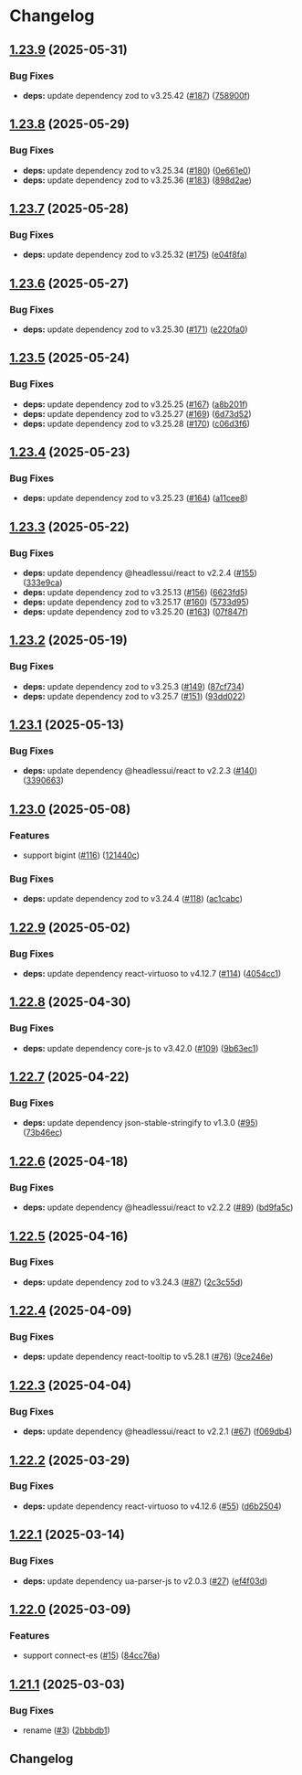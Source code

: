 # Changelog

## [1.23.9](https://github.com/soc221b/grpc-devtools/compare/v1.23.8...v1.23.9) (2025-05-31)


### Bug Fixes

* **deps:** update dependency zod to v3.25.42 ([#187](https://github.com/soc221b/grpc-devtools/issues/187)) ([758900f](https://github.com/soc221b/grpc-devtools/commit/758900f63477c903d32ad8bb2369f0a5d23a6f8d))

## [1.23.8](https://github.com/soc221b/grpc-devtools/compare/v1.23.7...v1.23.8) (2025-05-29)


### Bug Fixes

* **deps:** update dependency zod to v3.25.34 ([#180](https://github.com/soc221b/grpc-devtools/issues/180)) ([0e661e0](https://github.com/soc221b/grpc-devtools/commit/0e661e0ae2192b9cee2bc9e57e13a06b9db491d4))
* **deps:** update dependency zod to v3.25.36 ([#183](https://github.com/soc221b/grpc-devtools/issues/183)) ([898d2ae](https://github.com/soc221b/grpc-devtools/commit/898d2ae3794d6508d6da08345e8e53f2c7982004))

## [1.23.7](https://github.com/soc221b/grpc-devtools/compare/v1.23.6...v1.23.7) (2025-05-28)


### Bug Fixes

* **deps:** update dependency zod to v3.25.32 ([#175](https://github.com/soc221b/grpc-devtools/issues/175)) ([e04f8fa](https://github.com/soc221b/grpc-devtools/commit/e04f8fa7105cbdbf152a15688dfac0df2e1d26ed))

## [1.23.6](https://github.com/soc221b/grpc-devtools/compare/v1.23.5...v1.23.6) (2025-05-27)


### Bug Fixes

* **deps:** update dependency zod to v3.25.30 ([#171](https://github.com/soc221b/grpc-devtools/issues/171)) ([e220fa0](https://github.com/soc221b/grpc-devtools/commit/e220fa0b49a231d07d65c22ea1ad230b9f0b065e))

## [1.23.5](https://github.com/soc221b/grpc-devtools/compare/v1.23.4...v1.23.5) (2025-05-24)


### Bug Fixes

* **deps:** update dependency zod to v3.25.25 ([#167](https://github.com/soc221b/grpc-devtools/issues/167)) ([a8b201f](https://github.com/soc221b/grpc-devtools/commit/a8b201f36407345c0c57750990e406fd9e0818d7))
* **deps:** update dependency zod to v3.25.27 ([#169](https://github.com/soc221b/grpc-devtools/issues/169)) ([6d73d52](https://github.com/soc221b/grpc-devtools/commit/6d73d5204c256ac856f840e8028432cd601c4722))
* **deps:** update dependency zod to v3.25.28 ([#170](https://github.com/soc221b/grpc-devtools/issues/170)) ([c06d3f6](https://github.com/soc221b/grpc-devtools/commit/c06d3f6692954f2e8d1ebfb5f510c970b610103f))

## [1.23.4](https://github.com/soc221b/grpc-devtools/compare/v1.23.3...v1.23.4) (2025-05-23)


### Bug Fixes

* **deps:** update dependency zod to v3.25.23 ([#164](https://github.com/soc221b/grpc-devtools/issues/164)) ([a11cee8](https://github.com/soc221b/grpc-devtools/commit/a11cee8e6eb4f5075922f2913821bab025b0f6f5))

## [1.23.3](https://github.com/soc221b/grpc-devtools/compare/v1.23.2...v1.23.3) (2025-05-22)


### Bug Fixes

* **deps:** update dependency @headlessui/react to v2.2.4 ([#155](https://github.com/soc221b/grpc-devtools/issues/155)) ([333e9ca](https://github.com/soc221b/grpc-devtools/commit/333e9ca5b7624d13bf1a83eace4c5a59dbd9052c))
* **deps:** update dependency zod to v3.25.13 ([#156](https://github.com/soc221b/grpc-devtools/issues/156)) ([6623fd5](https://github.com/soc221b/grpc-devtools/commit/6623fd5e7d49a871d7ade56b283772e23d5fed05))
* **deps:** update dependency zod to v3.25.17 ([#160](https://github.com/soc221b/grpc-devtools/issues/160)) ([5733d95](https://github.com/soc221b/grpc-devtools/commit/5733d956b6d189aab2b8cf7188713b98121e7e15))
* **deps:** update dependency zod to v3.25.20 ([#163](https://github.com/soc221b/grpc-devtools/issues/163)) ([07f847f](https://github.com/soc221b/grpc-devtools/commit/07f847f0225c37e3865c0e7927faf2f485c0c95a))

## [1.23.2](https://github.com/soc221b/grpc-devtools/compare/v1.23.1...v1.23.2) (2025-05-19)


### Bug Fixes

* **deps:** update dependency zod to v3.25.3 ([#149](https://github.com/soc221b/grpc-devtools/issues/149)) ([87cf734](https://github.com/soc221b/grpc-devtools/commit/87cf734f862714f711cdfd21a72a61519370e9be))
* **deps:** update dependency zod to v3.25.7 ([#151](https://github.com/soc221b/grpc-devtools/issues/151)) ([93dd022](https://github.com/soc221b/grpc-devtools/commit/93dd022e59db2a86546b8b2fe57b374bd3c78df0))

## [1.23.1](https://github.com/soc221b/grpc-devtools/compare/v1.23.0...v1.23.1) (2025-05-13)


### Bug Fixes

* **deps:** update dependency @headlessui/react to v2.2.3 ([#140](https://github.com/soc221b/grpc-devtools/issues/140)) ([3390663](https://github.com/soc221b/grpc-devtools/commit/33906639daeb41c95dece4008b09670c2b030d2a))

## [1.23.0](https://github.com/soc221b/grpc-devtools/compare/v1.22.9...v1.23.0) (2025-05-08)


### Features

* support bigint ([#116](https://github.com/soc221b/grpc-devtools/issues/116)) ([121440c](https://github.com/soc221b/grpc-devtools/commit/121440c5a294d5af2f9f5308115e3d31adac9485))


### Bug Fixes

* **deps:** update dependency zod to v3.24.4 ([#118](https://github.com/soc221b/grpc-devtools/issues/118)) ([ac1cabc](https://github.com/soc221b/grpc-devtools/commit/ac1cabc5f28c7b5fbd057d35d8102cff32f11417))

## [1.22.9](https://github.com/soc221b/grpc-devtools/compare/v1.22.8...v1.22.9) (2025-05-02)


### Bug Fixes

* **deps:** update dependency react-virtuoso to v4.12.7 ([#114](https://github.com/soc221b/grpc-devtools/issues/114)) ([4054cc1](https://github.com/soc221b/grpc-devtools/commit/4054cc1dc58acfb93cf9ae5bb19a93fb43b346a0))

## [1.22.8](https://github.com/soc221b/grpc-devtools/compare/v1.22.7...v1.22.8) (2025-04-30)


### Bug Fixes

* **deps:** update dependency core-js to v3.42.0 ([#109](https://github.com/soc221b/grpc-devtools/issues/109)) ([9b63ec1](https://github.com/soc221b/grpc-devtools/commit/9b63ec1581a94d277b3ac57887a2c1403d4bdb57))

## [1.22.7](https://github.com/soc221b/grpc-devtools/compare/v1.22.6...v1.22.7) (2025-04-22)


### Bug Fixes

* **deps:** update dependency json-stable-stringify to v1.3.0 ([#95](https://github.com/soc221b/grpc-devtools/issues/95)) ([73b46ec](https://github.com/soc221b/grpc-devtools/commit/73b46ec89e65e820b1e544697115b9c9d738ef39))

## [1.22.6](https://github.com/soc221b/grpc-devtools/compare/v1.22.5...v1.22.6) (2025-04-18)


### Bug Fixes

* **deps:** update dependency @headlessui/react to v2.2.2 ([#89](https://github.com/soc221b/grpc-devtools/issues/89)) ([bd9fa5c](https://github.com/soc221b/grpc-devtools/commit/bd9fa5cc949bbfa29c29fe9cfb91c870f97f7d93))

## [1.22.5](https://github.com/soc221b/grpc-devtools/compare/v1.22.4...v1.22.5) (2025-04-16)


### Bug Fixes

* **deps:** update dependency zod to v3.24.3 ([#87](https://github.com/soc221b/grpc-devtools/issues/87)) ([2c3c55d](https://github.com/soc221b/grpc-devtools/commit/2c3c55d80838df6fe90cdad20773bca33714f1f9))

## [1.22.4](https://github.com/soc221b/grpc-devtools/compare/v1.22.3...v1.22.4) (2025-04-09)


### Bug Fixes

* **deps:** update dependency react-tooltip to v5.28.1 ([#76](https://github.com/soc221b/grpc-devtools/issues/76)) ([9ce246e](https://github.com/soc221b/grpc-devtools/commit/9ce246e2454e287d07ea5cb6f393f7d9132110d0))

## [1.22.3](https://github.com/soc221b/grpc-devtools/compare/v1.22.2...v1.22.3) (2025-04-04)


### Bug Fixes

* **deps:** update dependency @headlessui/react to v2.2.1 ([#67](https://github.com/soc221b/grpc-devtools/issues/67)) ([f069db4](https://github.com/soc221b/grpc-devtools/commit/f069db451a52900887411e8c2be69113a7138b99))

## [1.22.2](https://github.com/soc221b/grpc-devtools/compare/v1.22.1...v1.22.2) (2025-03-29)


### Bug Fixes

* **deps:** update dependency react-virtuoso to v4.12.6 ([#55](https://github.com/soc221b/grpc-devtools/issues/55)) ([d6b2504](https://github.com/soc221b/grpc-devtools/commit/d6b2504d08e420b51124b2ad5c47efccb580f227))

## [1.22.1](https://github.com/soc221b/grpc-devtools/compare/v1.22.0...v1.22.1) (2025-03-14)


### Bug Fixes

* **deps:** update dependency ua-parser-js to v2.0.3 ([#27](https://github.com/soc221b/grpc-devtools/issues/27)) ([ef4f03d](https://github.com/soc221b/grpc-devtools/commit/ef4f03d8ebd005f7ff7e17a2e73ed13c1f7a999d))

## [1.22.0](https://github.com/soc221b/grpc-devtools/compare/v1.21.1...v1.22.0) (2025-03-09)


### Features

* support connect-es ([#15](https://github.com/soc221b/grpc-devtools/issues/15)) ([84cc76a](https://github.com/soc221b/grpc-devtools/commit/84cc76a018d597634975c1befb73deac82eaecaf))

## [1.21.1](https://github.com/soc221b/grpc-devtools/compare/v1.21.0...v1.21.1) (2025-03-03)


### Bug Fixes

* rename ([#3](https://github.com/soc221b/grpc-devtools/issues/3)) ([2bbbdb1](https://github.com/soc221b/grpc-devtools/commit/2bbbdb191f6165d61754f75267af762c05180621))

## Changelog
